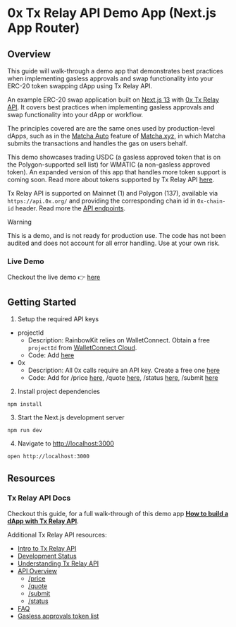 # 0x Tx Relay API Demo App (Next.js App Router)

## Overview

This guide will walk-through a demo app that demonstrates best practices when implementing gasless approvals and swap functionality into your ERC-20 token swapping dApp using Tx Relay API.

An example ERC-20 swap application built on [Next.js 13](https://nextjs.org/) with [0x Tx Relay API](https://0x.org/docs/tx-relay-api/introduction). It covers best practices when implementing gasless approvals and swap functionality into your dApp or workflow.

The principles covered are are the same ones used by production-level dApps, such as in the [Matcha Auto](https://help.matcha.xyz/en/articles/7939087-what-is-matcha-auto) feature of [Matcha.xyz](https://matcha.xyz/), in which Matcha submits the transactions and handles the gas on users behalf.

This demo showcases trading USDC (a gasless approved token that is on the Polygon-supported sell list) for WMATIC (a non-gasless approved token). An expanded version of this app that handles more token support is coming soon. Read more about tokens supported by Tx Relay API [here](https://0x.org/docs/tx-relay-api/guides/build-a-dapp-with-tx-relay-api#-token-lists).  

Tx Relay API is supported on Mainnet (1) and Polygon (137), available via `https://api.0x.org/` and providing the corresponding chain id in `0x-chain-id` header. Read more the [API endpoints](https://0x.org/docs/tx-relay-api/api-references/overview).

> [!WARNING]  
> This is a demo, and is not ready for production use. The code has not been audited and does not account for all error handling. Use at your own risk.

### Live Demo

Checkout the live demo 👉 [here](https://0x-examples.vercel.app/)


## Getting Started

1. Setup the required API keys

- projectId
  - Description: RainbowKit relies on WalletConnect. Obtain a free `projectId` from [WalletConnect Cloud](https://cloud.walletconnect.com/app).
  - Code: Add [here](https://github.com/0xProject/0x-examples/blob/main/tx-relay-next-app/app/providers.tsx#L39)
- 0x
  - Description: All 0x calls require an API key. Create a free one [here](https://0x.org/docs/introduction/getting-started)
  - Code: Add for /price [here](https://github.com/0xProject/0x-examples/blob/main/tx-relay-next-app/app/api/price/route.ts#L11), /quote [here](https://github.com/0xProject/0x-examples/blob/main/tx-relay-next-app/app/api/quote/route.ts#L11), /status [here](https://github.com/0xProject/0x-examples/blob/main/tx-relay-next-app/app/api/status/route.ts#L14), /submit [here](https://github.com/0xProject/0x-examples/blob/main/tx-relay-next-app/app/api/submit/route.ts#L11)

2. Install project dependencies

```
npm install
```

3. Start the Next.js development server

```
npm run dev
```

4. Navigate to [http://localhost:3000](http://localhost:3000)

```
open http://localhost:3000
```

## Resources

### Tx Relay API Docs

Checkout this guide, for a full walk-through of this demo app [**How to build a dApp with Tx Relay API**](https://0x.org/docs/tx-relay-api/guides/build-a-dapp-with-tx-relay-api).

Additional Tx Relay API resources:

- [Intro to Tx Relay API](https://0x.org/docs/tx-relay-api/introduction)
- [Development Status](https://0x.org/docs/tx-relay-api/development-status)
- [Understanding Tx Relay API](https://0x.org/docs/tx-relay-api/guides/understanding-tx-relay-api)
- [API Overview](https://0x.org/docs/tx-relay-api/api-references/overview)
  - [/price](https://0x.org/docs/tx-relay-api/api-references/get-tx-relay-v1-swap-price)
  - [/quote](https://0x.org/docs/tx-relay-api/api-references/get-tx-relay-v1-swap-quote)
  - [/submit](https://0x.org/docs/tx-relay-api/api-references/post-tx-relay-v1-swap-submit)
  - [/status](https://0x.org/docs/tx-relay-api/api-references/get-tx-relay-v1-swap-status-trade-hash)
- [FAQ](https://0x.org/docs/tx-relay-api/tx-relay-faq)
- [Gasless approvals token list](https://0x.org/docs/tx-relay-api/gasless-approvals-token-list)
